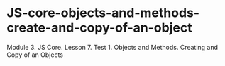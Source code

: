# JS-core-objects-and-methods-create-and-copy-of-an-object
Module 3. JS Core. Lesson 7. Test 1. Objects and Methods. Creating and Copy of an Objects
